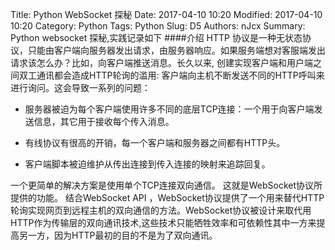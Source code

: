 Title: Python WebSocket 探秘
Date: 2017-04-10 10:20
Modified: 2017-04-10 10:20
Category: Python
Tags: Python
Slug: D5
Authors: nJcx
Summary: Python websocket 探秘,实践记录如下
####介绍
HTTP 协议是一种无状态协议，只能由客户端向服务器发出请求，由服务器响应。如果服务端想对客服端发出请求该怎么办？比如，向客户端推送消息。长久以来, 创建实现客户端和用户端之间双工通讯都会造成HTTP轮询的滥用: 客户端向主机不断发送不同的HTTP呼叫来进行询问。这会导致一系列的问题：

- 服务器被迫为每个客户端使用许多不同的底层TCP连接：一个用于向客户端发送信息，其它用于接收每个传入消息。

- 有线协议有很高的开销，每一个客户端和服务器之间都有HTTP头。

- 客户端脚本被迫维护从传出连接到传入连接的映射来追踪回复。

一个更简单的解决方案是使用单个TCP连接双向通信。 这就是WebSocket协议所提供的功能。 结合WebSocket API ，WebSocket协议提供了一个用来替代HTTP轮询实现网页到远程主机的双向通信的方法。WebSocket协议被设计来取代用HTTP作为传输层的双向通讯技术,这些技术只能牺牲效率和可依赖性其中一方来提高另一方，因为HTTP最初的目的不是为了双向通讯。
